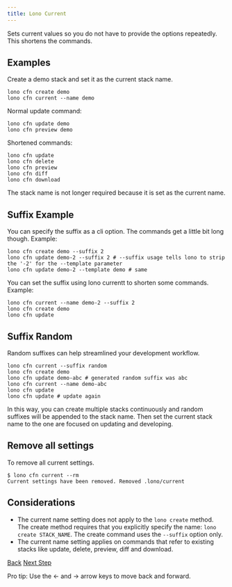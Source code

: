 ```yaml
---
title: Lono Current
---
```


Sets current values so you do not have to provide the options repeatedly.  This shortens the commands.

## Examples

Create a demo stack and set it as the current stack name.

    lono cfn create demo
    lono cfn current --name demo

Normal update command:

    lono cfn update demo
    lono cfn preview demo

Shortened commands:

    lono cfn update
    lono cfn delete
    lono cfn preview
    lono cfn diff
    lono cfn download

The stack name is not longer required because it is set as the current name.

## Suffix Example

You can specify the suffix as a cli option. The commands get a little bit long though. Example:

    lono cfn create demo --suffix 2
    lono cfn update demo-2 --suffix 2 # --suffix usage tells lono to strip the '-2' for the --template parameter
    lono cfn update demo-2 --template demo # same

You can set the suffix using lono currentt to shorten some commands. Example:

    lono cfn current --name demo-2 --suffix 2
    lono cfn create demo
    lono cfn update

## Suffix Random

Random suffixes can help streamlined your development workflow.

    lono cfn current --suffix random
    lono cfn create demo
    lono cfn update demo-abc # generated random suffix was abc
    lono cfn current --name demo-abc
    lono cfn update
    lono cfn update # update again

In this way, you can create multiple stacks continuously and random suffixes will be appended to the stack name. Then set the current stack name to the one are focused on updating and developing.

## Remove all settings

To remove all current settings.

    $ lono cfn current --rm
    Current settings have been removed. Removed .lono/current

## Considerations

* The current name setting does not apply to the `lono create` method. The create method requires that you explicitly specify the name: `lono create STACK_NAME`. The create command uses the `--suffix` option only.
* The current name setting applies on commands that refer to existing stacks like update, delete, preview, diff and download.

<a id="prev" class="btn btn-basic" href="{% link _docs/settings.md %}">Back</a>
<a id="next" class="btn btn-primary" href="{% link _docs/lono-suffix.md %}">Next Step</a>
<p class="keyboard-tip">Pro tip: Use the <- and -> arrow keys to move back and forward.</p>
